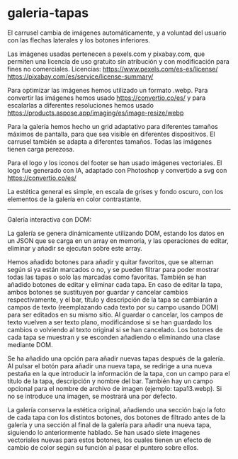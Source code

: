 # galeria-tapas

El carrusel cambia de imágenes automáticamente, y a voluntad del usuario con las flechas laterales y los botones inferiores.

Las imágenes usadas pertenecen a pexels.com y pixabay.com, que permiten una licencia de uso gratuito sin atribución y con modificación para fines no comerciales.
Licencias:
https://www.pexels.com/es-es/license/
https://pixabay.com/es/service/license-summary/

Para optimizar las imágenes hemos utilizado un formato .webp. Para convertir las imágenes hemos usado https://convertio.co/es/ y para escalarlas a diferentes resoluciones hemos usado https://products.aspose.app/imaging/es/image-resize/webp

Para la galería hemos hecho un grid adaptativo para diferentes tamaños máximos de pantalla, para que sea visible en diferentes dispositivos. El carrusel también se adapta a diferentes tamaños. Todas las imágenes tienen carga perezosa.

Para el logo y los iconos del footer se han usado imágenes vectoriales. El logo fue generado con IA, adaptado con Photoshop y convertido a svg con https://convertio.co/es/

La estética general es simple, en escala de grises y fondo oscuro, con los elementos de la galería en color contrastante.

-----------------------------------------------------------------------------------

Galería interactiva con DOM:

La galería se genera dinámicamente utilizando DOM, estando los datos en un JSON que se carga en un array en memoria, y las operaciones de editar, eliminar y añadir se ejecutan sobre este array.

Hemos añadido botones para añadir y quitar favoritos, que se alternan según si ya están marcados o no, y se pueden filtrar para poder mostrar todas las tapas o solo las marcadas como favoritas.
También se han añadido botones de editar y eliminar cada tapa. En caso de editar la tapa, ambos botones se sustituyen por guardar y cancelar cambios respectivamente, y el bar, título y descripción de la tapa se cambiarán a campos de texto (reemplazando cada texto por su campo usando DOM) para ser editados en su mismo sitio. Al guardar o cancelar, los campos de texto vuelven a ser texto plano, modificándose si se han guardado los cambios o volviendo al texto original si se han cancelado.
Los botones de cada tapa se muestran y se esconden añadiendo o eliminando una clase mediante DOM.

Se ha añadido una opción para añadir nuevas tapas después de la galería. Al pulsar el botón para añadir una nueva tapa, se redirige a una nueva pestaña en la que introducir la información de la tapa, con un campo para el título de la tapa, descripción y nombre del bar. También hay un campo opcional para el nombre de archivo de imagen (ejemplo: tapa13.webp). Si no se introduce una imagen, se mostrará una por defecto.

La galería conserva la estética original, añadiendo una sección bajo la foto de cada tapa con los distintos botones, dos botones de filtrado antes de la galería y una sección al final de la galería para añadir una nueva tapa, siguiendo lo anteriormente hablado. Se han usado siete imagenes vectoriales nuevas para estos botones, los cuales tienen un efecto de cambio de color según su función al pasar el puntero sobre ellos.
